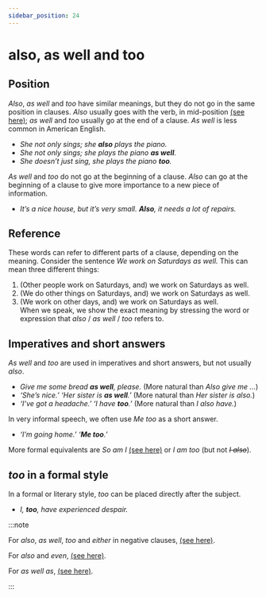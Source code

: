 ```yaml
---
sidebar_position: 24
---
```


# also, as well and too

## Position

*Also*, *as well* and *too* have similar meanings, but they do not go in the same position in clauses. *Also* usually goes with the verb, in mid-position [(see here)](./../../grammar/adverbs-and-adverbials/mid-position-details); *as well* and *too* usually go at the end of a clause. *As well* is less common in American English.

- *She not only sings; she **also** plays the piano.*
- *She not only sings; she plays the piano **as well**.*
- *She doesn’t just sing, she plays the piano **too**.*

*As well* and *too* do not go at the beginning of a clause. *Also* can go at the beginning of a clause to give more importance to a new piece of information.

- *It’s a nice house, but it’s very small. **Also**, it needs a lot of repairs.*

## Reference

These words can refer to different parts of a clause, depending on the meaning. Consider the sentence *We work on Saturdays as well.* This can mean three different things:

1. (Other people work on Saturdays, and) we work on Saturdays as well.
2. (We do other things on Saturdays, and) we work on Saturdays as well.
3. (We work on other days, and) we work on Saturdays as well.  
   When we speak, we show the exact meaning by stressing the word or expression that *also* / *as well* / *too* refers to.

## Imperatives and short answers

*As well* and *too* are used in imperatives and short answers, but not usually *also*.

- *Give me some bread **as well**, please.* (More natural than *Also give me …*)
- *‘She’s nice.’ ‘Her sister is **as well**.’* (More natural than *Her sister is also.*)
- *‘I’ve got a headache.’ ‘I have **too**.’* (More natural than *I also have.*)

In very informal speech, we often use *Me too* as a short answer.

- *‘I’m going home.’ ‘**Me too**.’*

More formal equivalents are *So am I* [(see here)](./../../grammar/speech-and-spoken-exchanges/so-am-i-neither-do-they-etc) or *I am too* (but not *~~I also~~*).

## *too* in a formal style

In a formal or literary style, *too* can be placed directly after the subject.

- *I, **too**, have experienced despair.*

:::note

For *also*, *as well*, *too* and *either* in negative clauses, [(see here)](./../../grammar/conjunctions-sentences-and-clauses/not-or-not-nor-and-not).

For *also* and *even*, [(see here)](./even#even-and-also).

For *as well as*, [(see here)](./as-well-as).

:::
